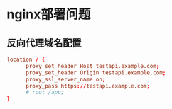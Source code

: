 # nginx部署问题

## 反向代理域名配置

```conf
location / {
      proxy_set_header Host testapi.example.com;
      proxy_set_header Origin testapi.example.com;
      proxy_ssl_server_name on;
      proxy_pass https://testapi.example.com;
      # root /app;
}
```

